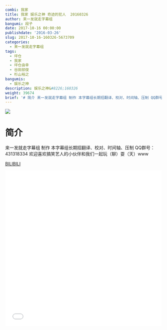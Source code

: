 ```yaml
---
combi: 我家
title: 我家 娱乐之神 奇迹的犯人  20160326
author: 来一发就走字幕组
bangumi: 段子
date: 2017-10-16 00:00:00
publishdate: '2016-03-26'
slug: 2017-10-16-160326-5673709
categories:
  - 来一发就走字幕组
tags:
  - 坪仓
  - 我家
  - 坪仓由幸
  - 谷田部俊
  - 杉山裕之
bangumis:
  - 娱乐之神
description: 娱乐之神&#8226;160326
weight: 39674
brief: '# 简介 来一发就走字幕组 制作 本字幕组长期招翻译、校对、时间轴、压制 QQ群号：431318334 欢迎喜欢搞笑艺人的小伙伴和我们一起玩（聊）耍（天）www'
---
```


![](https://i.imgur.com/b2S7Ezn.jpg)

# 简介  
来一发就走字幕组 制作  本字幕组长期招翻译、校对、时间轴、压制   QQ群号：431318334 欢迎喜欢搞笑艺人的小伙伴和我们一起玩（聊）耍（天）www

  [BILIBILI](https://www.bilibili.com/video/av5673709/)


<div class="vcontainer">  <iframe class='video' src="//www.bilibili.com/blackboard/player.html?aid=5673709" width="100%" height="500" frameborder="0" allowfullscreen="allowfullscreen"></iframe></div>
